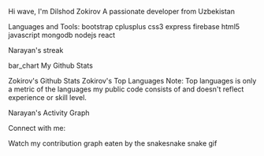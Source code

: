 

Hi wave, I'm Dilshod Zokirov
A passionate developer from Uzbekistan


Languages and Tools:
bootstrap cplusplus css3 express firebase html5 javascript mongodb nodejs react


Narayan's streak



bar_chart My Github Stats

Zokirov's Github Stats Zokirov's Top Languages
Note: Top languages is only a metric of the languages my public code consists of and doesn't reflect experience or skill level.

Narayan's Activity Graph



Connect with me:
   

Watch my contribution graph eaten by the snakesnake
snake gif
